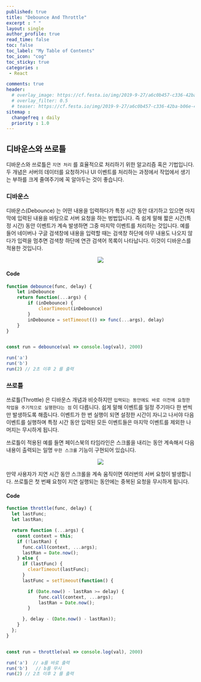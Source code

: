 ```yaml
---
published: true
title: "Debounce And Throttle"
excerpt : " "
layout: single
author_profile: true
read_time: false
toc: false
toc_label: "My Table of Contents"
toc_icon: "cog"
toc_sticky: true
categories :
 - React

comments: true
header:
  # overlay_image: https://cf.festa.io/img/2019-9-27/a6c0b457-c336-42ba-b06e-462de90ada91.jpg
  # overlay_filter: 0.5
  # teaser: https://cf.festa.io/img/2019-9-27/a6c0b457-c336-42ba-b06e-462de90ada91.jpg
sitemap :
  changefreq : daily
  priority : 1.0
---
```


## 디바운스와 쓰로틀

디바운스와 쓰로틀은 `지연 처리` 를 효율적으로 처리하기 위한 알고리즘 혹은 기법입니다. 두 개념은 서버의 데이터를 요청하거나 UI 이벤트를 처리하는 과정에서 작업에서 생기는 부하를 크게 줄여주기에 꼭 알아두는 것이 좋습니다.

### 디바운스

디바운스(Debounce) 는 어떤 내용을 입력하다가 특정 시간 동안 대기하고 있으면 마지막에 입력된 내용을 바탕으로 서버 요청을 하는 벙법입니다. 즉 쉽게 말해 짧은 시간(특정 시간) 동안 이벤트가 계속 발생하면 그중 마지막 이벤트를 처리하는 것입니다. 예를 들어 네이버나 구글 검색창에 내용을 입력할 때는 검색창 하단에 아무 내용도 나오지 않다가 입력을 멈추면 검색창 하단에 연관 검색어 목록이 나타납니다. 이것이 디바운스를 적용한 것입니다.

<div align="center">
   <img src="https://t1.daumcdn.net/cfile/tistory/99C4B6335B33302822"/>
</div>

#### Code

~~~javascript
function debounce(func, delay) {
    let inDebounce
    return function(...args) {
        if (inDebounce) {
            clearTimeout(inDebounce)
        }
        inDebounce = setTimeout(() => func(...args), delay)
    }
}


const run = debounce(val => console.log(val), 2000)

run('a')
run('b')
run(2) // 2초 이후 2 를 출력
~~~

### 쓰로틀

쓰로틀(Throttle) 은 디바운스 개념과 비슷하지만 `입력되는 동안에도 바로 이전에 요청한 작업을 주기적으로 실행한다는 점` 이 다릅니다. 쉽게 말해 이벤트를 일정 주기마다 한 번씩만 발생하도록 해줍니다. 이벤트가 한 번 실행이 되면 설정한 시간이 자니고 나서야 다음 이벤트를 실행하며 특정 시간 동안 입력된 모든 이벤트들은 마지막 이벤트를 제외한 나머지는 무시하게 됩니다.

 쓰로틀이 적용된 예를 들면 페이스북의 타임라인은 스크롤을 내리는 동안 계속해서 다음 내용이 출력되는 일명 `무한 스크롤` 기능이 구현되어 있습니다.

<div align="center">
   <img src="https://blog.kakaocdn.net/dn/cAAR95/btqB1dhwq7n/YDGBzhgPsxnrKWdKYbMX2K/img.gif"/>
</div>

만약 사용자가 지연 시간 동안 스크롤을 계속 움직이면 여러번의 서버 요청이 발생합니다. 쓰로틀은 첫 번째 요청이 지연 실행되는 동안에는 중복된 요청을 무시하게 됩니다.

#### Code

~~~javascript
function throttle(func, delay) {
  let lastFunc;
  let lastRan;

  return function (...args) {
    const context = this;
    if (!lastRan) {
      func.call(context, ...args);
      lastRan = Date.now();
    } else {
      if (lastFunc) {
        clearTimeout(lastFunc);
      }
      lastFunc = setTimeout(function() {

        if (Date.now() - lastRan >= delay) {
            func.call(context, ...args);
            lastRan = Date.now();
        }

      }, delay - (Date.now() - lastRan));
    }
  };
}


const run = throttle(val => console.log(val), 2000)

run('a')  // a를 바로 출력
run('b')   // b를 무시
run(2) // 2초 이후 2 를 출력
~~~